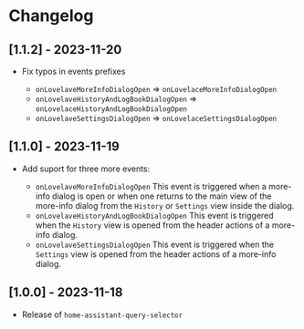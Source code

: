 # Changelog

## [1.1.2] - 2023-11-20

- Fix typos in events prefixes

    * `onLovelaveMoreInfoDialogOpen` => `onLovelaceMoreInfoDialogOpen`
    * `onLovelaveHistoryAndLogBookDialogOpen` => `onLovelaceHistoryAndLogBookDialogOpen`
    * `onLovelaveSettingsDialogOpen` => `onLovelaceSettingsDialogOpen`

## [1.1.0] - 2023-11-19

- Add suport for three more events:

    * `onLovelaveMoreInfoDialogOpen` This event is triggered when a more-info dialog is open or when one returns to the main view of the more-info dialog from the `History` or `Settings` view inside the dialog.
    * `onLovelaveHistoryAndLogBookDialogOpen` This event is triggered when the `History` view is opened from the header actions of a more-info dialog.
    * `onLovelaveSettingsDialogOpen` This event is triggered when the `Settings` view is opened from the header actions of a more-info dialog.

## [1.0.0] - 2023-11-18

- Release of `home-assistant-query-selector`